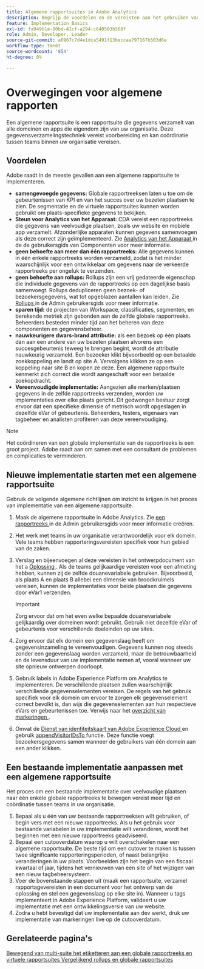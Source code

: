 ```yaml
---
title: Algemene rapportsuites in Adobe Analytics
description: Begrijp de voordelen en de vereisten aan het gebruiken van een globale rapportreeks.
feature: Implementation Basics
exl-id: fa949b1e-80bd-41cf-a294-c840503b568f
role: Admin, Developer, Leader
source-git-commit: a6967c7d4e1dca5491f13beccaa797167b503d6e
workflow-type: tm+mt
source-wordcount: '854'
ht-degree: 0%

---
```


# Overwegingen voor algemene rapporten

Een algemene rapportsuite is een rapportsuite die gegevens verzamelt van alle domeinen en apps die eigendom zijn van uw organisatie. Deze gegevensverzamelingstechniek vereist voorbereiding en kan coördinatie tussen teams binnen uw organisatie vereisen.

## Voordelen

Adobe raadt in de meeste gevallen aan een algemene rapportsuite te implementeren.

* **samengevoegde gegevens:** Globale rapportreeksen laten u toe om de gebeurtenissen van KPI en van het succes over uw bezeten plaatsen te zien. De segmentatie en de virtuele rapportsuites kunnen worden gebruikt om plaats-specifieke gegevens te bekijken.
* **Steun voor Analytics van het Apparaat:** CDA vereist een rapportreeks die gegevens van veelvoudige plaatsen, zoals uw website en mobiele app verzamelt. Afzonderlijke apparaten kunnen gegevens samenvoegen als deze correct zijn geïmplementeerd. Zie [ Analytics van het Apparaat ](../../components/cda/overview.md) in de de gebruikersgids van Componenten voor meer informatie.
* **geen behoefte aan meer dan één rapportreeks:** Alle gegevens kunnen in één enkele rapportreeks worden verzameld, zodat is het minder waarschijnlijk voor een ontwikkelaar om gegevens naar de verkeerde rapportreeks per ongeluk te verzenden.
* **geen behoefte aan rollups:** Rollups zijn een vrij gedateerde eigenschap die individuele gegevens van de rapportreeks op een dagelijkse basis samenvoegt. Rollups dedupliceren geen bezoek- of bezoekersgegevens, wat tot opgeblazen aantallen kan leiden. Zie [ Rollups ](../../admin/tools/manage-rs/rollup-report-suite.md) in de Admin gebruikersgids voor meer informatie.
* **sparen tijd:** de projecten van Workspace, classificaties, segmenten, en berekende metriek zijn gebonden aan de zelfde globale rapportreeks. Beheerders besteden minder tijd aan het beheren van deze componenten en gegevensbeheer.
* **nauwkeurigere dwars-brand attributie:** als een bezoek op één plaats dan aan een andere van uw bezeten plaatsen alvorens een succesgebeurtenis teweeg te brengen begint, wordt de attributie nauwkeurig verzameld. Een bezoeker klikt bijvoorbeeld op een betaalde zoekkoppeling en landt op site A. Vervolgens klikken ze op een koppeling naar site B en kopen ze deze. Een algemene rapportsuite kenmerkt zich correct die wordt aangeschaft voor een betaalde zoekopdracht.
* **Vereenvoudigde implementatie:** Aangezien alle merken/plaatsen gegevens in de zelfde rapportreeks verzenden, worden uw implementaties over elke plaats gericht. Dit gedwongen bestuur zorgt ervoor dat een specifieke dimensie of metrisch wordt opgeslagen in dezelfde eVar of gebeurtenis. Beheerders, testers, eigenaars van tagbeheer en analisten profiteren van deze vereenvoudiging.

>[!NOTE]
>
>Het coördineren van een globale implementatie van de rapportreeks is een groot project. Adobe raadt aan om samen met een consultant de problemen en complicaties te verminderen.

## Nieuwe implementatie starten met een algemene rapportsuite

Gebruik de volgende algemene richtlijnen om inzicht te krijgen in het proces van implementatie van een algemene rapportsuite.

1. Maak de algemene rapportsuite in Adobe Analytics. Zie [ een rapportreeks ](/help/admin/tools/manage-rs/new-rs/t-create-a-report-suite.md) in de Admin gebruikersgids voor meer informatie creëren.
1. Het werk met teams in uw organisatie verantwoordelijk voor elk domein. Vele teams hebben rapporteringsvereisten specifiek voor hun gebied van de zaken.
1. Verslag en bijeenvoegen al deze vereisten in het ontwerpdocument van het a [ Oplossing ](solution-design.md). Als de teams gelijkaardige vereisten voor een afmeting hebben, kunnen zij de zelfde douanevariabele gebruiken. Bijvoorbeeld, als plaats A en plaats B allebei een dimensie van broodkruimels vereisen, kunnen de implementaties voor beide plaatsen die gegevens door eVar1 verzenden.

   >[!IMPORTANT]
   >
   >Zorg ervoor dat om het even welke bepaalde douanevariabele gelijkaardig over domeinen wordt gebruikt. Gebruik niet dezelfde eVar of gebeurtenis voor verschillende doeleinden op uw sites.
1. Zorg ervoor dat elk domein een gegevenslaag heeft om gegevensinzameling te vereenvoudigen. Gegevens kunnen nog steeds zonder een gegevenslaag worden verzameld, maar de betrouwbaarheid en de levensduur van uw implementatie nemen af, vooral wanneer uw site opnieuw ontwerpen doorloopt.
1. Gebruik labels in Adobe Experience Platform om Analytics te implementeren. De verschillende plaatsen zullen waarschijnlijk verschillende gegevenselementen vereisen. De regels van het gebruik specifiek voor elk domein om ervoor te zorgen elk gegevenselement correct bevolkt is, dan wijs die gegevenselementen aan hun respectieve eVars en gebeurtenissen toe. Verwijs naar het [ overzicht van markeringen ](https://experienceleague.adobe.com/docs/experience-platform/tags/home.html).
1. Omvat de [ Dienst van identiteitskaart van Adobe Experience Cloud ](https://experienceleague.adobe.com/docs/id-service/using/home.html) en gebruik [ appendVisitorIDsTo ](https://experienceleague.adobe.com/docs/id-service/using/id-service-api/methods/appendvisitorid.html) functie. Deze functie voegt bezoekersgegevens samen wanneer de gebruikers van één domein aan een ander klikken.

## Een bestaande implementatie aanpassen met een algemene rapportsuite

Het proces om een bestaande implementatie over veelvoudige plaatsen naar één enkele globale rapportreeks te bewegen vereist meer tijd en coördinatie tussen teams in uw organisatie.

1. Bepaal als u één van uw bestaande rapportreeksen wilt gebruiken, of begin vers met een nieuwe rapportreeks. Als u het gebruik voor bestaande variabelen in uw implementatie wilt veranderen, wordt het beginnen met een nieuwe rapportreeks geadviseerd.
2. Bepaal een cutooverdatum waarop u wilt overschakelen naar een algemene rapportsuite. De beste tijd om een cutover te maken is tussen twee significante rapporteringsperioden, of naast belangrijke veranderingen in uw plaats. Voorbeelden zijn het begin van een fiscaal kwartaal of jaar, tijdens het vernieuwen van een site of het wijzigen van een nieuw tagbeheersysteem.
3. Voer de bovenstaande stappen uit (maak een rapportsuite, verzamel rapportagevereisten in een document voor het ontwerp van de oplossing en stel een gegevenslaag op elke site in). Wanneer u tags implementeert in Adobe Experience Platform, valideert u uw implementatie met een ontwikkelingsversie van uw website.
4. Zodra u hebt bevestigd dat uw implementatie aan dev werkt, druk uw implementatie van markeringen live op de cutooverdatum.

## Gerelateerde pagina&#39;s

[ Bewegend van multi-suite het etiketteren aan een globale rapportreeks en virtuele rapportsuites ](../../components/vrs/vrs-considerations.md)
[ Vergelijkend rollups en globale rapportsuites ](../../admin/tools/manage-rs/rollup-report-suite.md)
